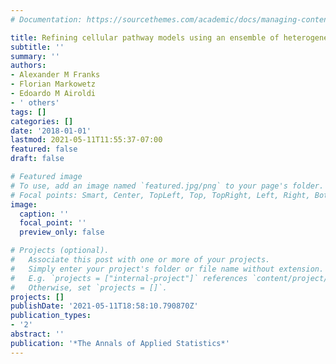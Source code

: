 ```yaml
---
# Documentation: https://sourcethemes.com/academic/docs/managing-content/

title: Refining cellular pathway models using an ensemble of heterogeneous data sources
subtitle: ''
summary: ''
authors:
- Alexander M Franks
- Florian Markowetz
- Edoardo M Airoldi
- ' others'
tags: []
categories: []
date: '2018-01-01'
lastmod: 2021-05-11T11:55:37-07:00
featured: false
draft: false

# Featured image
# To use, add an image named `featured.jpg/png` to your page's folder.
# Focal points: Smart, Center, TopLeft, Top, TopRight, Left, Right, BottomLeft, Bottom, BottomRight.
image:
  caption: ''
  focal_point: ''
  preview_only: false

# Projects (optional).
#   Associate this post with one or more of your projects.
#   Simply enter your project's folder or file name without extension.
#   E.g. `projects = ["internal-project"]` references `content/project/deep-learning/index.md`.
#   Otherwise, set `projects = []`.
projects: []
publishDate: '2021-05-11T18:58:10.790870Z'
publication_types:
- '2'
abstract: ''
publication: '*The Annals of Applied Statistics*'
---
```

